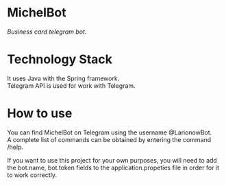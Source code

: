 # MichelBot
_Business card telegram bot._  

# Technology Stack
It uses Java with the Spring framework.  
Telegram API is used for work with Telegram.

# How to use
You can find MichelBot on Telegram using the username @LarionowBot.  
A complete list of commands can be obtained by entering the command /help.  

If you want to use this project for your own purposes, you will need to add the bot.name, bot.token fields to the application.propeties file in order for it to work correctly.



